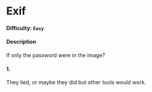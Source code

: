 # Exif

#### Difficulty: <code>Easy</code>

#### Description
If only the password were in the image?

#### 1. 
They lied, or maybe they did but other tools would work. 